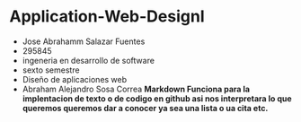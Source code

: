 # Application-Web-Designl

- Jose Abrahamm Salazar Fuentes 
- 295845
- ingeneria en desarrollo de software
- sexto semestre
- Diseño de aplicaciones web
- Abraham Alejandro Sosa Correa
**Markdown Funciona para la implentacion de texto o de codigo en github asi nos interpretara lo que queremos queremos dar a conocer ya sea una lista o ua cita etc.**

